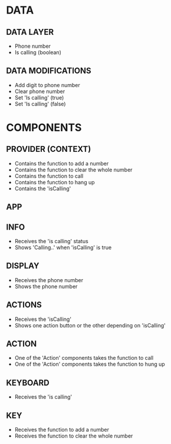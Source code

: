 # DATA

## DATA LAYER

- Phone number
- Is calling (boolean)

## DATA MODIFICATIONS

- Add digit to phone number
- Clear phone number
- Set 'Is calling' (true)
- Set 'Is calling' (false)

# COMPONENTS

## PROVIDER (CONTEXT)

- Contains the function to add a number
- Contains the function to clear the whole number
- Contains the function to call
- Contains the function to hang up
- Contains the 'isCalling'

## APP

## INFO

- Receives the 'is calling' status
- Shows 'Calling..' when 'isCalling' is true

## DISPLAY

- Receives the phone number
- Shows the phone number

## ACTIONS

- Receives the 'isCalling'
- Shows one action button or the other depending on 'isCalling'

## ACTION

- One of the 'Action' components takes the function to call
- One of the 'Action' components takes the function to hung up

## KEYBOARD

- Receives the 'is calling'

## KEY

- Receives the function to add a number
- Receives the function to clear the whole number

